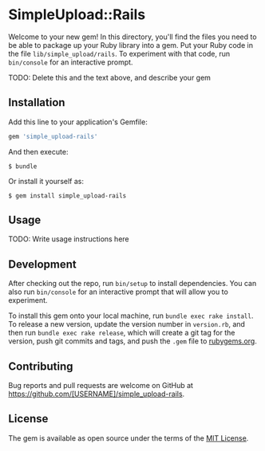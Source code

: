 # SimpleUpload::Rails

Welcome to your new gem! In this directory, you'll find the files you need to be able to package up your Ruby library into a gem. Put your Ruby code in the file `lib/simple_upload/rails`. To experiment with that code, run `bin/console` for an interactive prompt.

TODO: Delete this and the text above, and describe your gem

## Installation

Add this line to your application's Gemfile:

```ruby
gem 'simple_upload-rails'
```

And then execute:

    $ bundle

Or install it yourself as:

    $ gem install simple_upload-rails

## Usage

TODO: Write usage instructions here

## Development

After checking out the repo, run `bin/setup` to install dependencies. You can also run `bin/console` for an interactive prompt that will allow you to experiment.

To install this gem onto your local machine, run `bundle exec rake install`. To release a new version, update the version number in `version.rb`, and then run `bundle exec rake release`, which will create a git tag for the version, push git commits and tags, and push the `.gem` file to [rubygems.org](https://rubygems.org).

## Contributing

Bug reports and pull requests are welcome on GitHub at https://github.com/[USERNAME]/simple_upload-rails.


## License

The gem is available as open source under the terms of the [MIT License](http://opensource.org/licenses/MIT).

